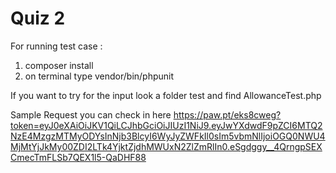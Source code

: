 # Quiz 2

For running test case :
1. composer install
2. on terminal type vendor/bin/phpunit

If you want to try for the input look a folder test and find AllowanceTest.php

Sample Request you can check in here
https://paw.pt/eks8cweg?token=eyJ0eXAiOiJKV1QiLCJhbGciOiJIUzI1NiJ9.eyJwYXdwdF9pZCI6MTQ2NzE4MzgzMTMyODYsInNjb3BlcyI6WyJyZWFkIl0sIm5vbmNlIjoiOGQ0NWU4MjMtYjJkMy00ZDI2LTk4YjktZjdhMWUxN2ZlZmRlIn0.eSgdggy__4QrngpSEXCmecTmFLSb7QEX1l5-QaDHF88
